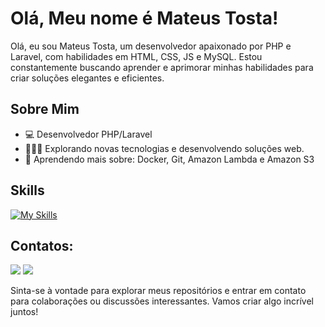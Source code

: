 # Olá, Meu nome é Mateus Tosta!

Olá, eu sou Mateus Tosta, um desenvolvedor apaixonado por PHP e Laravel, com habilidades em HTML, CSS, JS e MySQL. Estou constantemente buscando aprender e aprimorar minhas habilidades para criar soluções elegantes e eficientes.

## Sobre Mim

- 💻 Desenvolvedor PHP/Laravel
- 👩🏾‍💻 Explorando novas tecnologias e desenvolvendo soluções web.
- 🌱 Aprendendo mais sobre: Docker, Git, Amazon Lambda e Amazon S3


## Skills

[![My Skills](https://skillicons.dev/icons?i=html,css,js,vuejs,php,laravel,python,docker,git,mysql,vscode,postman)](https://skillicons.dev)



## Contatos:

<div>
<a href = "mailto:mateusbrcase@gmail.com"><img loading="lazy" src="https://img.shields.io/badge/Gmail-D14836?style=for-the-badge&logo=gmail&logoColor=white" target="_blank"></a>
<a href="https://www.linkedin.com/in/mateus-tosta-335908178/" target="_blank"><img loading="lazy" src="https://img.shields.io/badge/-LinkedIn-%230077B5?style=for-the-badge&logo=linkedin&logoColor=white" target="_blank"></a>   
</div>

Sinta-se à vontade para explorar meus repositórios e entrar em contato para colaborações ou discussões interessantes. Vamos criar algo incrível juntos!
